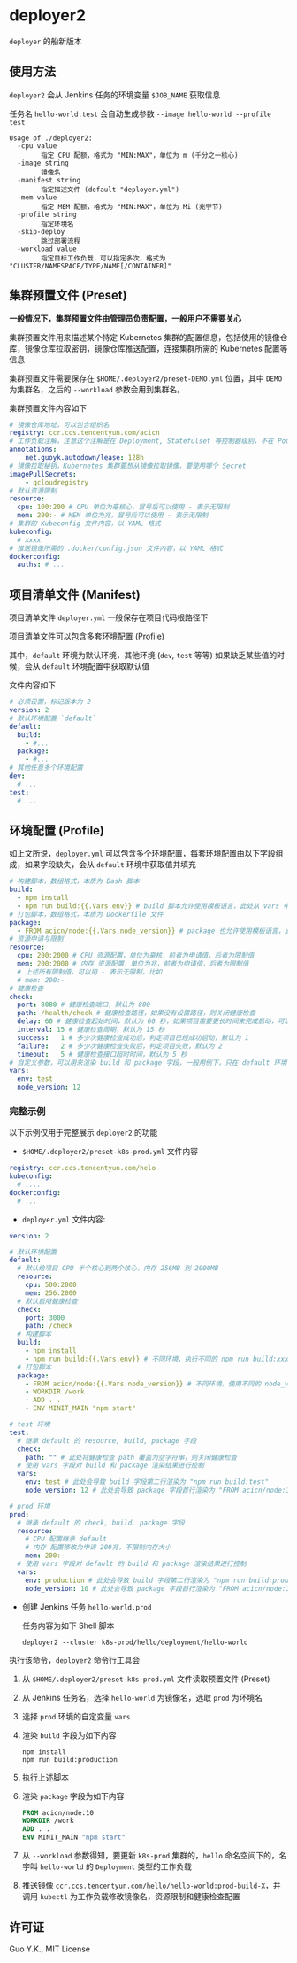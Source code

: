 # deployer2

`deployer` 的船新版本

## 使用方法

`deployer2` 会从 Jenkins 任务的环境变量 `$JOB_NAME` 获取信息

任务名 `hello-world.test` 会自动生成参数 `--image hello-world --profile test`

```
Usage of ./deployer2:
  -cpu value
    	指定 CPU 配额，格式为 "MIN:MAX"，单位为 m (千分之一核心)
  -image string
    	镜像名
  -manifest string
    	指定描述文件 (default "deployer.yml")
  -mem value
    	指定 MEM 配额，格式为 "MIN:MAX"，单位为 Mi (兆字节)
  -profile string
    	指定环境名
  -skip-deploy
    	跳过部署流程
  -workload value
    	指定目标工作负载，可以指定多次，格式为 "CLUSTER/NAMESPACE/TYPE/NAME[/CONTAINER]"
```

## 集群预置文件 (Preset)

**一般情况下，集群预置文件由管理员负责配置，一般用户不需要关心**

集群预置文件用来描述某个特定 Kubernetes 集群的配置信息，包括使用的镜像仓库，镜像仓库拉取密钥，镜像仓库推送配置，连接集群所需的 Kubernetes 配置等信息

集群预置文件需要保存在 `$HOME/.deployer2/preset-DEMO.yml` 位置，其中 `DEMO` 为集群名，之后的 `--workload` 参数会用到集群名。

集群预置文件内容如下

```yaml
# 镜像仓库地址，可以包含组织名
registry: ccr.ccs.tencentyun.com/acicn
# 工作负载注解，注意这个注解是在 Deployment, Statefulset 等控制器级别，不在 Pod 级别
annotations:
    net.guoyk.autodown/lease: 128h
# 镜像拉取秘钥，Kubernetes 集群要想从镜像拉取镜像，要使用哪个 Secret
imagePullSecrets:
    - qcloudregistry
# 默认资源限制
resource:
  cpu: 100:200 # CPU 单位为毫核心，冒号后可以使用 - 表示无限制
  mem: 200:- # MEM 单位为兆，冒号后可以使用 - 表示无限制
# 集群的 Kubeconfig 文件内容，以 YAML 格式
kubeconfig:
  # xxxx
# 推送镜像所需的 .docker/config.json 文件内容，以 YAML 格式
dockerconfig:
  auths: # ...
```

## 项目清单文件 (Manifest)

项目清单文件 `deployer.yml` 一般保存在项目代码根路径下 

项目清单文件可以包含多套环境配置 (Profile)

其中，`default` 环境为默认环境，其他环境 (`dev`, `test` 等等) 如果缺乏某些值的时候，会从 `default` 环境配置中获取默认值

文件内容如下

```yaml
# 必须设置，标记版本为 2
version: 2
# 默认环境配置 `default`
default:
  build:
    - #...
  package:
    - #...
# 其他任意多个环境配置
dev:
  # ...
test:
  # ...
```

## 环境配置 (Profile)

如上文所说，`deployer.yml` 可以包含多个环境配置，每套环境配置由以下字段组成，如果字段缺失，会从 `default` 环境中获取值并填充

```yaml
# 构建脚本，数组格式，本质为 Bash 脚本
build:
  - npm install
  - npm run build:{{.Vars.env}} # build 脚本允许使用模板语言，此处从 vars 中引用 env 变量
# 打包脚本，数组格式，本质为 Dockerfile 文件
package:
  - FROM acicn/node:{{.Vars.node_version}} # package 也允许使用模板语言，此处从 vars 中引用 node_version 变量
# 资源申请与限制
resource:
  cpu: 200:2000 # CPU 资源配置，单位为毫核，前者为申请值，后者为限制值
  mem: 200:2000 # 内存 资源配置，单位为兆，前者为申请值，后者为限制值
  # 上述所有限制值，可以用 - 表示无限制，比如
  # mem: 200:-
# 健康检查
check:
  port: 8080 # 健康检查端口，默认为 800
  path: /health/check # 健康检查路径，如果没有设置路径，则关闭健康检查
  delay: 60 # 健康检查起始时间，默认为 60 秒，如果项目需要更长时间来完成启动，可以增加该值
  interval: 15 # 健康检查周期，默认为 15 秒
  success:   1 # 多少次健康检查成功后，判定项目已经成功启动，默认为 1
  failure:   2 # 多少次健康检查失败后，判定项目失败，默认为 2
  timeout:   5 # 健康检查接口超时时间，默认为 5 秒
# 自定义参数，可以用来渲染 build 和 package 字段，一般用例下，只在 default 环境中填写 build 和 package 字段，其他环境均使用 vars 参数来修改不同环境下的渲染结果
vars:
  env: test
  node_version: 12
```

### 完整示例

以下示例仅用于完整展示 `deployer2` 的功能

* `$HOME/.deployer2/preset-k8s-prod.yml` 文件内容

```yaml
registry: ccr.ccs.tencentyun.com/helo
kubeconfig:
  # ....
dockerconfig:
  # ...
```

* `deployer.yml` 文件内容:

```yaml
version: 2

# 默认环境配置
default:
  # 默认给项目 CPU 半个核心到两个核心，内存 256MB 到 2000MB
  resource:
    cpu: 500:2000
    mem: 256:2000
  # 默认启用健康检查
  check:
    port: 3000
    path: /check
  # 构建脚本
  build:
    - npm install
    - npm run build:{{.Vars.env}} # 不同环境，执行不同的 npm run build:xxxx 命令
  # 打包脚本
  package:
    - FROM acicn/node:{{.Vars.node_version}} # 不同环境，使用不同的 node_version
    - WORKDIR /work
    - ADD . .
    - ENV MINIT_MAIN "npm start"

# test 环境
test:
  # 继承 default 的 resource, build, package 字段
  check:
    path: "" # 此处将健康检查 path 覆盖为空字符串，则关闭健康检查
  # 使用 vars 字段对 build 和 package 渲染结果进行控制
  vars:
    env: test # 此处会导致 build 字段第二行渲染为 "npm run build:test"
    node_version: 12 # 此处会导致 package 字段首行渲染为 "FROM acicn/node:12"

# prod 环境
prod:
  # 继承 default 的 check, build, package 字段
  resource:
    # CPU 配置继承 default
    # 内存 配置修改为申请 200兆，不限制内存大小
    mem: 200:-
  # 使用 vars 字段对 default 的 build 和 package 渲染结果进行控制
  vars:
    env: production # 此处会导致 build 字段第二行渲染为 "npm run build:production"
    node_version: 10 # 此处会导致 package 字段首行渲染为 "FROM acicn/node:10"
```

* 创建 Jenkins 任务 `hello-world.prod`

  任务内容为如下 Shell 脚本

    ```shell script
    deployer2 --cluster k8s-prod/hello/deployment/hello-world
    ```

执行该命令，`deployer2` 命令行工具会

1. 从 `$HOME/.deployer2/preset-k8s-prod.yml` 文件读取预置文件 (Preset)
2. 从 Jenkins 任务名，选择 `hello-world` 为镜像名，选取 `prod` 为环境名
3. 选择 `prod` 环境的自定变量 `vars`
4. 渲染 `build` 字段为如下内容

    ```shell script
    npm install
    npm run build:production
    ```
   
5. 执行上述脚本
6. 渲染 `package` 字段为如下内容

    ```dockerfile
    FROM acicn/node:10
    WORKDIR /work
    ADD . .
    ENV MINIT_MAIN "npm start"
    ```
7. 从 `--workload` 参数得知，要更新 `k8s-prod` 集群的，`hello` 命名空间下的，名字叫 `hello-world` 的 `Deployment` 类型的工作负载

8. 推送镜像 `ccr.ccs.tencentyun.com/hello/hello-world:prod-build-X`，并调用 `kubectl` 为工作负载修改镜像名，资源限制和健康检查配置

## 许可证

Guo Y.K., MIT License
